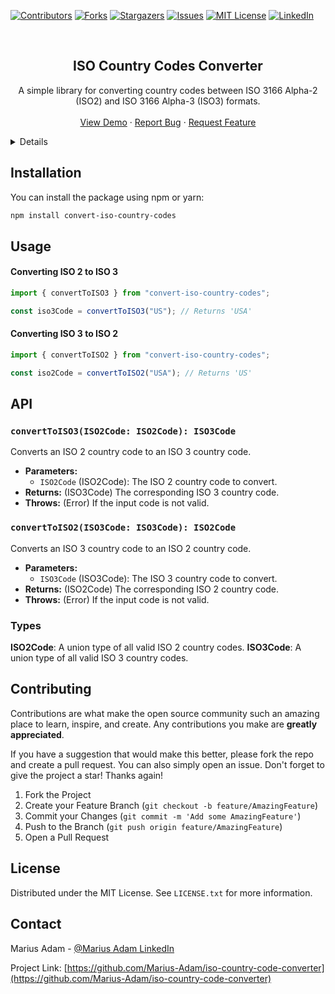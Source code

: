 <!-- Improved compatibility of back to top link: See: https://github.com/othneildrew/Best-README-Template/pull/73 -->

<a id="readme-top"></a>

[![Contributors][contributors-shield]][contributors-url]
[![Forks][forks-shield]][forks-url]
[![Stargazers][stars-shield]][stars-url]
[![Issues][issues-shield]][issues-url]
[![MIT License][license-shield]][license-url]
[![LinkedIn][linkedin-shield]][linkedin-url]

<br />
<div align="center">
<h2 align="center">ISO Country Codes Converter</h2>

  <p align="center">
    A simple library for converting country codes between ISO 3166 Alpha-2 (ISO2) and ISO 3166 Alpha-3 (ISO3) formats.
    <br />
    <br />
    <a href="https://github.com/Marius-Adam/iso-country-code-converter">View Demo</a>
    ·
    <a href="https://github.com/Marius-Adam/iso-country-code-converter/issues/new?labels=bug&template=bug-report---.md">Report Bug</a>
    ·
    <a href="https://github.com/Marius-Adam/iso-country-code-converter/issues/new?labels=enhancement&template=feature-request---.md">Request Feature</a>
  </p>
</div>

<!-- TABLE OF CONTENTS -->
<details>
  <ol>
    <li><a href="#installation">Installation</a></li>
    <li><a href="#usage">Usage</a></li>
    <li><a href="#api">API</a></li>
    <li><a href="#contributing">Contributing</a></li>
    <li><a href="#license">License</a></li>
    <li><a href="#contact">Contact</a></li>
  </ol>
</details>

## Installation

You can install the package using npm or yarn:

```bash
npm install convert-iso-country-codes
```

## Usage

#### Converting ISO 2 to ISO 3

```javascript
import { convertToISO3 } from "convert-iso-country-codes";

const iso3Code = convertToISO3("US"); // Returns 'USA'
```

#### Converting ISO 3 to ISO 2

```javascript
import { convertToISO2 } from "convert-iso-country-codes";

const iso2Code = convertToISO2("USA"); // Returns 'US'
```

## API

### `convertToISO3(ISO2Code: ISO2Code): ISO3Code`

Converts an ISO 2 country code to an ISO 3 country code.

- **Parameters:**
  - `ISO2Code` (ISO2Code): The ISO 2 country code to convert.
- **Returns:** (ISO3Code) The corresponding ISO 3 country code.
- **Throws:** (Error) If the input code is not valid.

### `convertToISO2(ISO3Code: ISO3Code): ISO2Code`

Converts an ISO 3 country code to an ISO 2 country code.

- **Parameters:**
  - `ISO3Code` (ISO3Code): The ISO 3 country code to convert.
- **Returns:** (ISO2Code) The corresponding ISO 2 country code.
- **Throws:** (Error) If the input code is not valid.

### Types

**ISO2Code**: A union type of all valid ISO 2 country codes.
**ISO3Code**: A union type of all valid ISO 3 country codes.

<!-- CONTRIBUTING -->

## Contributing

Contributions are what make the open source community such an amazing place to learn, inspire, and create. Any contributions you make are **greatly appreciated**.

If you have a suggestion that would make this better, please fork the repo and create a pull request. You can also simply open an issue.
Don't forget to give the project a star! Thanks again!

1. Fork the Project
2. Create your Feature Branch (`git checkout -b feature/AmazingFeature`)
3. Commit your Changes (`git commit -m 'Add some AmazingFeature'`)
4. Push to the Branch (`git push origin feature/AmazingFeature`)
5. Open a Pull Request

<!-- LICENSE -->

## License

Distributed under the MIT License. See `LICENSE.txt` for more information.

<!-- CONTACT -->

## Contact

Marius Adam - [@Marius Adam LinkedIn](https://www.linkedin.com/in/marius-adam-dev/)

Project Link: [https://github.com/Marius-Adam/iso-country-code-converter](https://github.com/Marius-Adam/iso-country-code-converter)

<!-- MARKDOWN LINKS & IMAGES -->
<!-- https://www.markdownguide.org/basic-syntax/#reference-style-links -->

[contributors-shield]: https://img.shields.io/github/contributors/Marius-Adam/iso-country-code-converter.svg?style=for-the-badge
[contributors-url]: https://github.com/Marius-Adam/iso-country-code-converter/graphs/contributors
[forks-shield]: https://img.shields.io/github/forks/Marius-Adam/iso-country-code-converter.svg?style=for-the-badge
[forks-url]: https://github.com/Marius-Adam/iso-country-code-converter/network/members
[stars-shield]: https://img.shields.io/github/stars/Marius-Adam/iso-country-code-converter.svg?style=for-the-badge
[stars-url]: https://github.com/Marius-Adam/iso-country-code-converter/stargazers
[issues-shield]: https://img.shields.io/github/issues/Marius-Adam/iso-country-code-converter.svg?style=for-the-badge
[issues-url]: https://github.com/Marius-Adam/iso-country-code-converter/issues
[license-shield]: https://img.shields.io/github/license/Marius-Adam/iso-country-code-converter.svg?style=for-the-badge
[license-url]: https://github.com/Marius-Adam/iso-country-code-converter/blob/master/LICENSE.txt
[linkedin-shield]: https://img.shields.io/badge/-LinkedIn-black.svg?style=for-the-badge&logo=linkedin&colorB=555
[linkedin-url]: https://linkedin.com/in/marius-adam-dev
